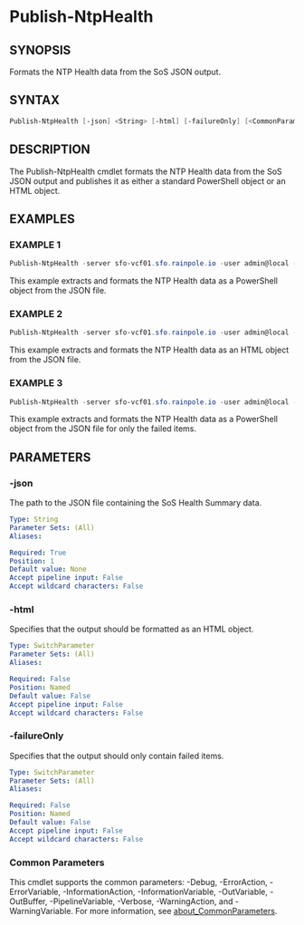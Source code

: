 # Publish-NtpHealth

## SYNOPSIS

Formats the NTP Health data from the SoS JSON output.

## SYNTAX

```powershell
Publish-NtpHealth [-json] <String> [-html] [-failureOnly] [<CommonParameters>]
```

## DESCRIPTION

The Publish-NtpHealth cmdlet formats the NTP Health data from the SoS JSON output and publishes it as
either a standard PowerShell object or an HTML object.

## EXAMPLES

### EXAMPLE 1

```powershell
Publish-NtpHealth -server sfo-vcf01.sfo.rainpole.io -user admin@local -pass VMw@re1!VMw@re1!
```

This example extracts and formats the NTP Health data as a PowerShell object from the JSON file.

### EXAMPLE 2

```powershell
Publish-NtpHealth -server sfo-vcf01.sfo.rainpole.io -user admin@local -pass VMw@re1!VMw@re1! -html
```

This example extracts and formats the NTP Health data as an HTML object from the JSON file.

### EXAMPLE 3

```powershell
Publish-NtpHealth -server sfo-vcf01.sfo.rainpole.io -user admin@local -pass VMw@re1!VMw@re1! -failureOnly
```

This example extracts and formats the NTP Health data as a PowerShell object from the JSON file for only the failed items.

## PARAMETERS

### -json

The path to the JSON file containing the SoS Health Summary data.

```yaml
Type: String
Parameter Sets: (All)
Aliases:

Required: True
Position: 1
Default value: None
Accept pipeline input: False
Accept wildcard characters: False
```

### -html

Specifies that the output should be formatted as an HTML object.

```yaml
Type: SwitchParameter
Parameter Sets: (All)
Aliases:

Required: False
Position: Named
Default value: False
Accept pipeline input: False
Accept wildcard characters: False
```

### -failureOnly

Specifies that the output should only contain failed items.

```yaml
Type: SwitchParameter
Parameter Sets: (All)
Aliases:

Required: False
Position: Named
Default value: False
Accept pipeline input: False
Accept wildcard characters: False
```

### Common Parameters

This cmdlet supports the common parameters: -Debug, -ErrorAction, -ErrorVariable, -InformationAction, -InformationVariable, -OutVariable, -OutBuffer, -PipelineVariable, -Verbose, -WarningAction, and -WarningVariable. For more information, see [about_CommonParameters](http://go.microsoft.com/fwlink/?LinkID=113216).
